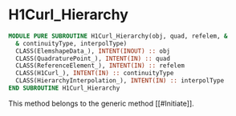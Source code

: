 # H1Curl_Hierarchy

```fortran
MODULE PURE SUBROUTINE H1Curl_Hierarchy(obj, quad, refelem, &
  & continuityType, interpolType)
  CLASS(ElemshapeData_), INTENT(INOUT) :: obj
  CLASS(QuadraturePoint_), INTENT(IN) :: quad
  CLASS(ReferenceElement_), INTENT(IN) :: refelem
  CLASS(H1Curl_), INTENT(IN) :: continuityType
  CLASS(HierarchyInterpolation_), INTENT(IN) :: interpolType
END SUBROUTINE H1Curl_Hierarchy
```

This method belongs to the generic method [[#Initiate]].
